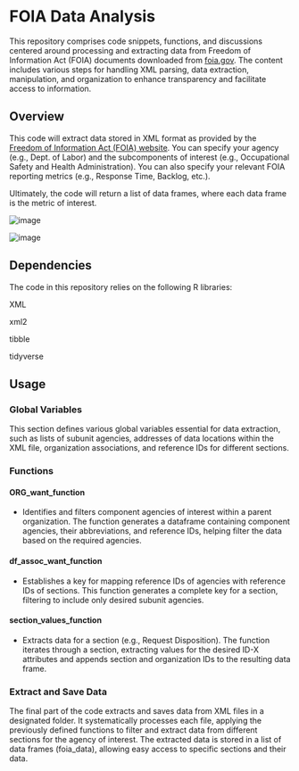 # FOIA Data Analysis
This repository comprises code snippets, functions, and discussions centered around processing and extracting data from Freedom of Information Act (FOIA) documents downloaded from [foia.gov](https://www.foia.gov/). The content includes various steps for handling XML parsing, data extraction, manipulation, and organization to enhance transparency and facilitate access to information.

## Overview
This code will extract data stored in XML format as provided by the [Freedom of Information Act
(FOIA) website](https://www.foia.gov/). You can specify your agency (e.g., Dept. of Labor) and the subcomponents of 
interest (e.g., Occupational Safety and Health Administration). You can also specify your 
relevant FOIA reporting metrics (e.g., Response Time, Backlog, etc.). 

Ultimately, the code will return a list of data frames, where each data frame is the metric
of interest.

![image](https://github.com/patzacher/foia_data_mining/assets/71090911/cc1de111-f2bf-40c2-9302-a52b043d7731)

![image](https://github.com/patzacher/foia_data_mining/assets/71090911/79165eb3-cc2e-43de-9f18-d430e36dd0c0)

## Dependencies
The code in this repository relies on the following R libraries:

XML

xml2

tibble

tidyverse

## Usage

### Global Variables

This section defines various global variables essential for data extraction, such as lists of subunit agencies, addresses of data locations within the XML file, organization associations, and reference IDs for different sections.

### Functions
#### ORG_want_function

- Identifies and filters component agencies of interest within a parent organization. The function generates a dataframe containing component agencies, their abbreviations, and reference IDs, helping filter the data based on the required agencies.

#### df_assoc_want_function

- Establishes a key for mapping reference IDs of agencies with reference IDs of sections. This function generates a complete key for a section, filtering to include only desired subunit agencies.

#### section_values_function

- Extracts data for a section (e.g., Request Disposition). The function iterates through a section, extracting values for the desired ID-X attributes and appends section and organization IDs to the resulting data frame.

### Extract and Save Data

The final part of the code extracts and saves data from XML files in a designated folder. It systematically processes each file, applying the previously defined functions to filter and extract data from different sections for the agency of interest. The extracted data is stored in a list of data frames (foia_data), allowing easy access to specific sections and their data.
